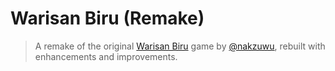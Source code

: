 # Warisan Biru (Remake)

> A remake of the original [Warisan Biru](https://github.com/nakzuwu/WarisanBiru) game by [@nakzuwu](https://github.com/nakzuwu), rebuilt with enhancements and improvements.
